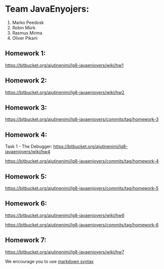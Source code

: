 # Team JavaEnyojers:
1. Marko Peedosk
2. Robin Mürk
3. Rasmus Mirma
3. Oliver Pikani

## Homework 1:
https://bitbucket.org/ajutinenimi/lg8-javaenjoyers/wiki/hw1

## Homework 2:
https://bitbucket.org/ajutinenimi/lg8-javaenjoyers/wiki/hw2

## Homework 3:
https://bitbucket.org/ajutinenimi/lg8-javaenjoyers/commits/tag/homework-3

## Homework 4:
Task 1 - The Debugger: https://bitbucket.org/ajutinenimi/lg8-javaenjoyers/wiki/hw4

https://bitbucket.org/ajutinenimi/lg8-javaenjoyers/commits/tag/homework-4

## Homework 5:
https://bitbucket.org/ajutinenimi/lg8-javaenjoyers/commits/tag/homework-5

## Homework 6:
https://bitbucket.org/ajutinenimi/lg8-javaenjoyers/wiki/hw6

https://bitbucket.org/ajutinenimi/lg8-javaenjoyers/commits/tag/homework-6

## Homework 7:
https://bitbucket.org/ajutinenimi/lg8-javaenjoyers/wiki/hw7

We encourage you to use [markdown syntax](https://confluence.atlassian.com/bitbucketserver/markdown-syntax-guide-776639995.html)